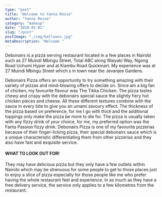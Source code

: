```yaml
---
type: "post"
title: "Welcome to Yanna Resse"
author: "Yanna Resse"
category: "makeup"
date: "2018-01-01"
slug: "/post"
postImage: "./img/balloons.jpg"
metaDescription: "Welcome "
---
```


Debonairs is a pizza serving restaurant located in a few places in Nairobi such as 27 Muindi Mbingu Street, Total ABC along Waiyaki Way, Ngong Road Uchumi Hyper and at Kiambu Road Quickmart. My experience was at 27 Muindi Mbingu Street which s in town near the Jevanjee Gardens.

Debonairs Pizza offers an opportunity to try something amazing with their variety of pizzas and mind-blowing offers to decide on. Since am a big fan of chicken, my favourite flavour was The Tikka Chicken. The pizza tastes chewy and crispy with the debonairs special sauce the slightly fiery hot chicken pieces and cheese. All these different textures combine with the sauce in every bite to give you an umami savoury effect. The thickness of the pizza based on preference, for me I go with thick and the additional toppings only make the pizza be more to die for. The pizza is usually taken with any fizzy drink of your choice, for me, my preferred option was the Fanta Passion fizzy drink. Debonairs Pizza is one of my favourite pizzerias because of their finger-licking pizza, their special debonairs sauce which is a unique characteristic differentiating them from other pizzerias and they also have fast and exquisite service.

#### WHAT TO LOOK OUT FOR!

They may have delicious pizza but they only have a few outlets within Nairobi which may be strenuous for some people to get to those places just to enjoy a slice of pizza especially for those people like me who prefer having the whole restaurant feel and experience. In as much as they have a free delivery service, the service only applies to a few kilometres from the restaurant.

